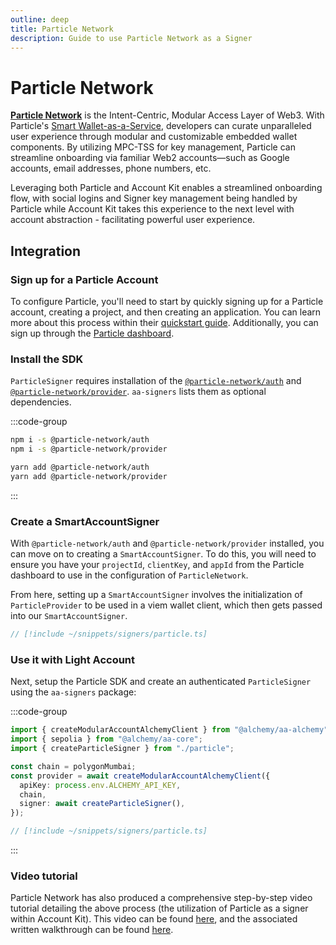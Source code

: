 ```yaml
---
outline: deep
title: Particle Network
description: Guide to use Particle Network as a Signer
---
```


# Particle Network

[**Particle Network**](https://particle.network/) is the Intent-Centric, Modular Access Layer of Web3. With Particle's [Smart Wallet-as-a-Service](https://blog.particle.network/announcing-our-smart-wallet-as-a-service-modular-stack-upgrading-waas-with-erc-4337), developers can curate unparalleled user experience through modular and customizable embedded wallet components. By utilizing MPC-TSS for key management, Particle can streamline onboarding via familiar Web2 accounts—such as Google accounts, email addresses, phone numbers, etc.

Leveraging both Particle and Account Kit enables a streamlined onboarding flow, with social logins and Signer key management being handled by Particle while Account Kit takes this experience to the next level with account abstraction - facilitating powerful user experience.

## Integration

### Sign up for a Particle Account

To configure Particle, you'll need to start by quickly signing up for a Particle account, creating a project, and then creating an application. You can learn more about this process within their [quickstart guide](https://developers.particle.network/docs/web-desktop-quickstart). Additionally, you can sign up through the [Particle dashboard](https://dashboard.particle.network/#/login).

### Install the SDK

`ParticleSigner` requires installation of the [`@particle-network/auth`](https://developers.particle.network/docs/building-with-particle-auth) and [`@particle-network/provider`](https://developers.particle.network/reference/auth-web). `aa-signers` lists them as optional dependencies.

:::code-group

```bash [npm]
npm i -s @particle-network/auth
npm i -s @particle-network/provider
```

```bash [yarn]
yarn add @particle-network/auth
yarn add @particle-network/provider
```

:::

### Create a SmartAccountSigner

With `@particle-network/auth` and `@particle-network/provider` installed, you can move on to creating a `SmartAccountSigner`. To do this, you will need to ensure you have your `projectId`, `clientKey`, and `appId` from the Particle dashboard to use in the configuration of `ParticleNetwork`.

From here, setting up a `SmartAccountSigner` involves the initialization of `ParticleProvider` to be used in a viem wallet client, which then gets passed into our `SmartAccountSigner`.

```ts [particle.ts]
// [!include ~/snippets/signers/particle.ts]
```

### Use it with Light Account

Next, setup the Particle SDK and create an authenticated `ParticleSigner` using the `aa-signers` package:

:::code-group

```ts [example.ts]
import { createModularAccountAlchemyClient } from "@alchemy/aa-alchemy";
import { sepolia } from "@alchemy/aa-core";
import { createParticleSigner } from "./particle";

const chain = polygonMumbai;
const provider = await createModularAccountAlchemyClient({
  apiKey: process.env.ALCHEMY_API_KEY,
  chain,
  signer: await createParticleSigner(),
});
```

```ts [particle.ts]
// [!include ~/snippets/signers/particle.ts]
```

:::

### Video tutorial

Particle Network has also produced a comprehensive step-by-step video tutorial detailing the above process (the utilization of Particle as a signer within Account Kit). This video can be found [here](https://twitter.com/TABASCOweb3/status/1715034613184147721), and the associated written walkthrough can be found [here](https://developers.particle.network/docs/aa-signers-with-particle-network).
